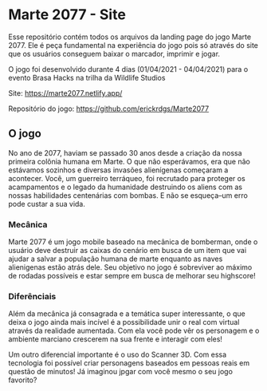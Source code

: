 # Marte 2077 - Site

Esse repositório contém todos os arquivos da landing page do jogo Marte 2077. Ele é peça fundamental na experiência do jogo pois só através do site que os usuários conseguem baixar o marcador, imprimir e jogar.

O jogo foi desenvolvido durante 4 dias (01/04/2021 - 04/04/2021) para o evento Brasa Hacks na trilha da Wildlife Studios

Site: https://marte2077.netlify.app/

Repositório do jogo: https://github.com/erickrdgs/Marte2077

## O jogo
No ano de 2077, haviam se passado 30 anos desde a criação da nossa primeira colônia humana em Marte. O que não esperávamos, era que não estávamos sozinhos e diversas invasões alienígenas começaram a acontecer. Você, um guerreiro terráqueo, foi recrutado para proteger os acampamentos e o legado da humanidade destruindo os aliens com as nossas habilidades centenárias com bombas. E não se esqueça–um erro pode custar a sua vida.

### Mecânica
Marte 2077 é um jogo mobile baseado na mecânica de bomberman, onde o usuário deve destruir as caixas do cenário em busca de um item que vai ajudar a salvar a população humana de marte enquanto as naves alienigenas estão atrás dele. 
Seu objetivo no jogo é sobreviver ao máximo de rodadas possíveis e estar sempre em busca de melhorar seu highscore!

### Diferênciais
Além da mecânica já consagrada e a temática super interessante, o que deixa o jogo ainda mais incível é a possibilidade unir o real com virtual através da realidade aumentada. Com ela você pode vêr os personagem e o ambiente marciano crescerem na sua frente e interagir com eles!

Um outro diferencial importante é o uso do Scanner 3D. Com essa tecnologia foi possível criar personagens baseados em pessoas reais em questão de minutos! Já imaginou jpgar com você mesmo o seu jogo favorito? 
